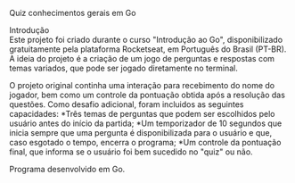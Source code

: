 ﻿Quiz conhecimentos gerais em Go


Introdução <br>
Este projeto foi criado durante o curso "Introdução ao Go", disponibilizado gratuitamente pela plataforma Rocketseat, em Português do Brasil (PT-BR).
A ideia do projeto é a criação de um jogo de perguntas e respostas com temas variados, que pode ser jogado diretamente no terminal.


O projeto original continha uma interação para recebimento do nome do jogador, bem como um controle da pontuação obtida após a resolução das questões.
Como desafio adicional, foram incluidos as seguintes capacidades:
*Três temas de perguntas que podem ser escolhidos pelo usuário antes do início da partida;
*Um temporizador de 10 segundos que inicia sempre que uma pergunta é disponibilizada para o usuário e que, caso esgotado o tempo, encerra o programa;
*Um controle da pontuação final, que informa se o usuário foi bem sucedido no "quiz" ou não.

Programa desenvolvido em Go.
